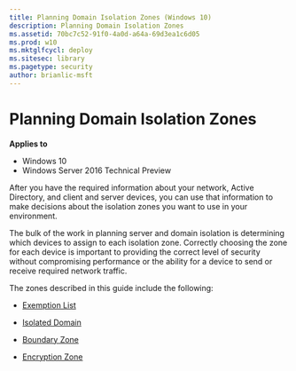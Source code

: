 ```yaml
---
title: Planning Domain Isolation Zones (Windows 10)
description: Planning Domain Isolation Zones
ms.assetid: 70bc7c52-91f0-4a0d-a64a-69d3ea1c6d05
ms.prod: w10
ms.mktglfcycl: deploy
ms.sitesec: library
ms.pagetype: security
author: brianlic-msft
---
```


# Planning Domain Isolation Zones

**Applies to**
-   Windows 10
-   Windows Server 2016 Technical Preview

After you have the required information about your network, Active Directory, and client and server devices, you can use that information to make decisions about the isolation zones you want to use in your environment.

The bulk of the work in planning server and domain isolation is determining which devices to assign to each isolation zone. Correctly choosing the zone for each device is important to providing the correct level of security without compromising performance or the ability for a device to send or receive required network traffic.

The zones described in this guide include the following:

-   [Exemption List](exemption-list.md)

-   [Isolated Domain](isolated-domain.md)

-   [Boundary Zone](boundary-zone.md)

-   [Encryption Zone](encryption-zone.md)
